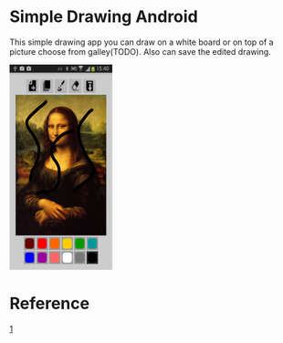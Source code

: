 Simple Drawing Android
=============

This simple drawing app you can draw on a white board or on top of a picture choose from galley(TODO). Also can save the edited drawing.

<img src="Screenshot_2015-02-01-15-40-13.png" alt="Screenshot" width="180px" height="360px">

Reference
=============
[1](http://code.tutsplus.com/series/create-a-drawing-app-on-android--cms-704)
